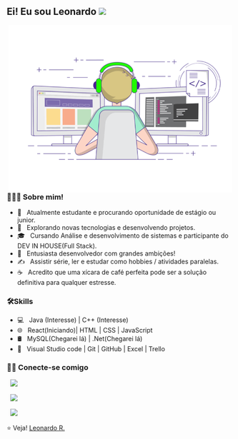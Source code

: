 <h2> Ei! Eu sou Leonardo <img src="https://github.com/souvikguria98/souvikguria98/blob/master/Hi.gif" width="25"></h2>
<img align="right" alt="GIF" src="https://raw.githubusercontent.com/devSouvik/devSouvik/master/gif3.gif" width="500"/>

<h3> 👨🏻‍💻 Sobre mim! </h3>

- 🔭 &nbsp; Atualmente estudante e procurando oportunidade de estágio ou junior.
- 🤔 &nbsp; Explorando novas tecnologias e desenvolvendo projetos.
- 🎓 &nbsp; Cursando Análise e desenvolvimento de sistemas e participante do DEV IN HOUSE(Full Stack).
- 🌱 &nbsp; Entusiasta desenvolvedor com grandes ambições!
- ✍️ &nbsp; Assistir série, ler e estudar como hobbies / atividades paralelas.
- ☕ &nbsp; Acredito que uma xícara de café perfeita pode ser a solução definitiva para qualquer estresse.

<h3>🛠Skills</h3>

- 💻 &nbsp; Java (Interesse) | C++ (Interesse)  
- 🌐 &nbsp; React(Iniciando)| HTML | CSS | JavaScript 
- 🛢 &nbsp; MySQL(Chegarei lá) | .Net(Chegarei lá)
- 🔧 &nbsp; Visual Studio code | Git | GitHub | Excel | Trello


<h3> 🤝🏻 Conecte-se comigo </h3>

<p align="center">
  
&nbsp; <a href="https://www.instagram.com/leo.rp23/" target="_blank" rel="noopener noreferrer"><img src="https://img.icons8.com/plasticine/100/000000/instagram-new.png" width="50" /></a>  
  
&nbsp; <a href="https://www.linkedin.com/in/leonardo-rodrigues-paix%C3%A3o/" target="_blank" rel="noopener noreferrer"><img src="https://img.icons8.com/plasticine/100/000000/linkedin.png" width="50" /></a>
  
&nbsp; <a href="mailto:leonardords61@gmail.com" target="_blank" rel="noopener noreferrer"><img src="https://img.icons8.com/plasticine/100/000000/gmail.png"  width="50" /></a>
</p>

⭐️ Veja! [Leonardo R.](https://github.com/LeoRP20/)
